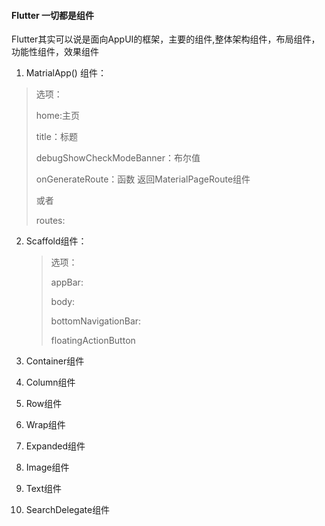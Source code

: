 #### Flutter 一切都是组件

Flutter其实可以说是面向AppUI的框架，主要的组件,整体架构组件，布局组件，功能性组件，效果组件

1.  MatrialApp() 组件：

   > 选项：
   >
   > home:主页
   >
   > title：标题
   >
   > debugShowCheckModeBanner：布尔值
   >
   > onGenerateRoute：函数 返回MaterialPageRoute组件
   >
   > 或者
   >
   > routes:

2. Scaffold组件：

   > 选项：
   >
   > appBar:
   >
   > body:
   >
   > bottomNavigationBar:
   >
   > floatingActionButton

3. Container组件

4. Column组件

5. Row组件

6. Wrap组件

7. Expanded组件

8. Image组件

9. Text组件

10. SearchDelegate组件

    